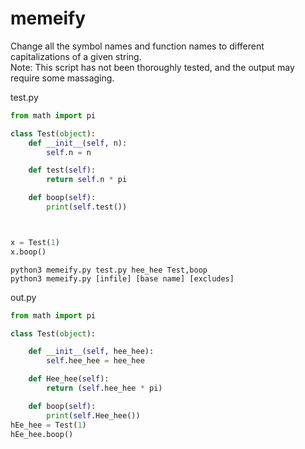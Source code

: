 # memeify

Change all the symbol names and function names to different capitalizations of a given string.  
Note: This script has not been thoroughly tested, and the output may require some massaging.

test.py
```python
from math import pi

class Test(object):
    def __init__(self, n):
        self.n = n

    def test(self):
        return self.n * pi

    def boop(self):
        print(self.test())



x = Test(1)
x.boop()
```

```
python3 memeify.py test.py hee_hee Test,boop
python3 memeify.py [infile] [base name] [excludes]
```

out.py
```python
from math import pi

class Test(object):

    def __init__(self, hee_hee):
        self.hee_hee = hee_hee

    def Hee_hee(self):
        return (self.hee_hee * pi)

    def boop(self):
        print(self.Hee_hee())
hEe_hee = Test(1)
hEe_hee.boop()
```
